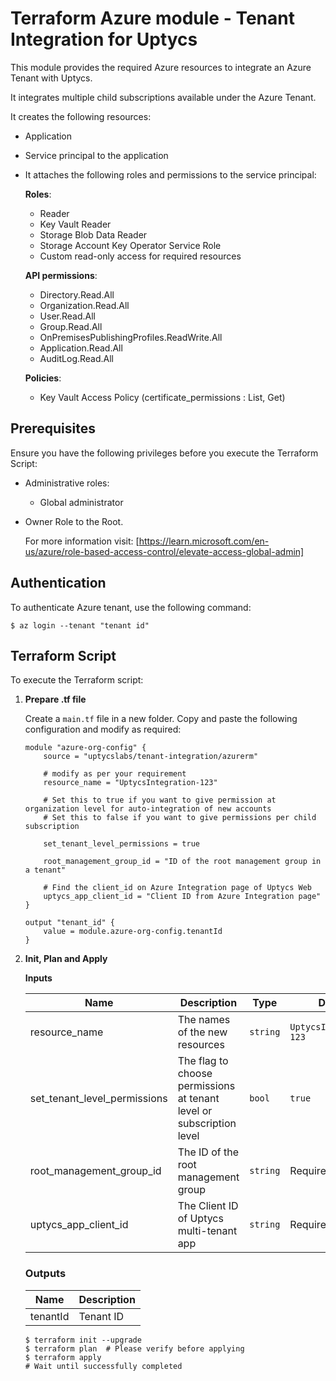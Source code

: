 # Terraform Azure module - Tenant Integration for Uptycs

This module provides the required Azure resources to integrate an Azure Tenant with Uptycs.

It integrates multiple child subscriptions available under the Azure Tenant.

It creates the following resources:
* Application
* Service principal to the application
* It attaches the following roles and permissions to the service principal:
  
  **Roles**:
  - Reader
  - Key Vault Reader
  - Storage Blob Data Reader
  - Storage Account Key Operator Service Role
  - Custom read-only access for required resources
  
  **API permissions**:
  - Directory.Read.All
  - Organization.Read.All
  - User.Read.All
  - Group.Read.All
  - OnPremisesPublishingProfiles.ReadWrite.All
  - Application.Read.All
  - AuditLog.Read.All
  
  **Policies**:
  - Key Vault Access Policy (certificate_permissions : List, Get)

## Prerequisites

Ensure you have the following privileges before you execute the Terraform Script:
* Administrative roles:
  * Global administrator

* Owner Role to the Root.

    For more information visit: [https://learn.microsoft.com/en-us/azure/role-based-access-control/elevate-access-global-admin]



## Authentication

To authenticate Azure tenant, use the following command:

```
$ az login --tenant "tenant id"
```

## Terraform Script

To execute the Terraform script:

1. **Prepare .tf file**

   Create a `main.tf` file in a new folder. Copy and paste the following configuration and modify as required:

   ```
   module "azure-org-config" {
       source = "uptycslabs/tenant-integration/azurerm"

       # modify as per your requirement
       resource_name = "UptycsIntegration-123"

       # Set this to true if you want to give permission at organization level for auto-integration of new accounts
       # Set this to false if you want to give permissions per child subscription

       set_tenant_level_permissions = true

       root_management_group_id = "ID of the root management group in a tenant"

       # Find the client_id on Azure Integration page of Uptycs Web
       uptycs_app_client_id = "Client ID from Azure Integration page"
   }

   output "tenant_id" {
       value = module.azure-org-config.tenantId
   }
   ```

2. **Init, Plan and Apply**

   **Inputs**

   | Name                         | Description                                                          | Type     | Default                             |
   | ---------------------------- | -------------------------------------------------------------------- | -------- | ----------------------------------- |
   | resource_name                | The names of the new resources                                       | `string` | `UptycsIntegration-123` |
   | set_tenant_level_permissions    | The flag to choose permissions at tenant level or subscription level | `bool`   | `true`                              |
   | root_management_group_id | The ID of the root management group                                  | `string` | Required                            |
   | uptycs_app_client_id | The Client ID of Uptycs multi-tenant app                                  | `string` | Required                            |

   ### Outputs

   | Name     | Description |
   | -------- | ----------- |
   | tenantId | Tenant ID   |

   ```
   $ terraform init --upgrade
   $ terraform plan  # Please verify before applying
   $ terraform apply
   # Wait until successfully completed
   ```
